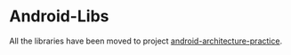 # Android-Libs

All the libraries have been moved to project [android-architecture-practice](https://github.com/Ztiany/android-architecture-practice).
